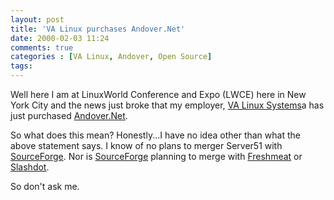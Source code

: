 ```yaml
---
layout: post
title: 'VA Linux purchases Andover.Net'
date: 2000-02-03 11:24
comments: true
categories : [VA Linux, Andover, Open Source]
tags:
---
```

Well here I am at LinuxWorld Conference and Expo (LWCE) here in New York City and the news just broke that my employer, <a href="http://valinux.com">VA Linux Systems</a>a has just purchased <a href="http://andover.net/">Andover.Net</a>.

So what does this mean? Honestly...I have no idea other than what the above statement says. I know of no plans to merger Server51 with <a href="http://sourceforge.net">SourceForge</a>. Nor is <a href="http://sourceforge.net">SourceForge</a> planning to merge with <a href="http://freshmeat.net">Freshmeat</a> or <a href="http://slashdot.org">Slashdot</a>.

So don't ask me.

